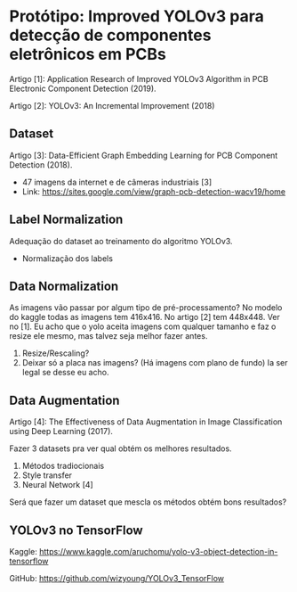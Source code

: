 # Protótipo: Improved YOLOv3 para detecção de componentes eletrônicos em PCBs
Artigo [1]: Application Research of Improved YOLOv3 Algorithm in PCB Electronic Component Detection (2019).

Artigo [2]: YOLOv3: An Incremental Improvement (2018)

## Dataset
Artigo [3]: Data-Efficient Graph Embedding Learning for PCB Component Detection (2018).

* 47 imagens da internet e de câmeras industriais [3]
* Link: https://sites.google.com/view/graph-pcb-detection-wacv19/home

## Label Normalization
Adequação do dataset ao treinamento do algoritmo YOLOv3.

* Normalização dos labels

## Data Normalization
As imagens vão passar por algum tipo de pré-processamento? No modelo do kaggle todas as imagens tem 416x416. No artigo [2] tem 448x448. Ver no [1]. Eu acho que o yolo aceita imagens com qualquer tamanho e faz o resize ele mesmo, mas talvez seja melhor fazer antes.

1. Resize/Rescaling?
2. Deixar só a placa nas imagens? (Há imagens com plano de fundo) Ia ser legal se desse eu acho.

## Data Augmentation
Artigo [4]: The Effectiveness of Data Augmentation in Image Classification using Deep Learning (2017).

Fazer 3 datasets pra ver qual obtém os melhores resultados.

1. Métodos tradiocionais
2. Style transfer
3. Neural Network [4]

Será que fazer um dataset que mescla os métodos obtém bons resultados?

## YOLOv3 no TensorFlow
Kaggle: https://www.kaggle.com/aruchomu/yolo-v3-object-detection-in-tensorflow

GitHub: https://github.com/wizyoung/YOLOv3_TensorFlow